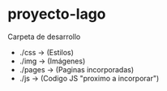 # proyecto-lago

Carpeta de desarrollo
 - ./css -> (Estilos)
 - ./img -> (Imágenes)
 - ./pages -> (Paginas incorporadas)
 - ./js -> (Codigo JS "proximo a incorporar")